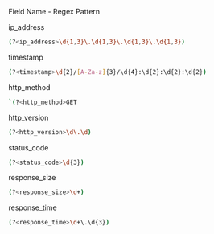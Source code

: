 Field Name - Regex Pattern

ip_address
```bash
(?<ip_address>\d{1,3}\.\d{1,3}\.\d{1,3}\.\d{1,3})
```

timestamp
```bash
(?<timestamp>\d{2}/[A-Za-z]{3}/\d{4}:\d{2}:\d{2}:\d{2})
```

http_method
```bash	
`(?<http_method>GET
```

http_version
```bash
(?<http_version>\d\.\d)
```

status_code
```bash	
(?<status_code>\d{3})
```

response_size
```bash
(?<response_size>\d+)
```

response_time
```bash
(?<response_time>\d+\.\d{3})
```
